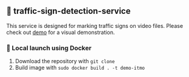 ## 🚗 traffic-sign-detection-service 

This service is designed for marking traffic signs on video files. Please check out [demo](karouniform.xyz:7680) for a visual demonstration.

### 🐋 Local launch using Docker
1. Download the repository with `git clone`
2. Build image with `sudo docker build . -t demo-itmo`
